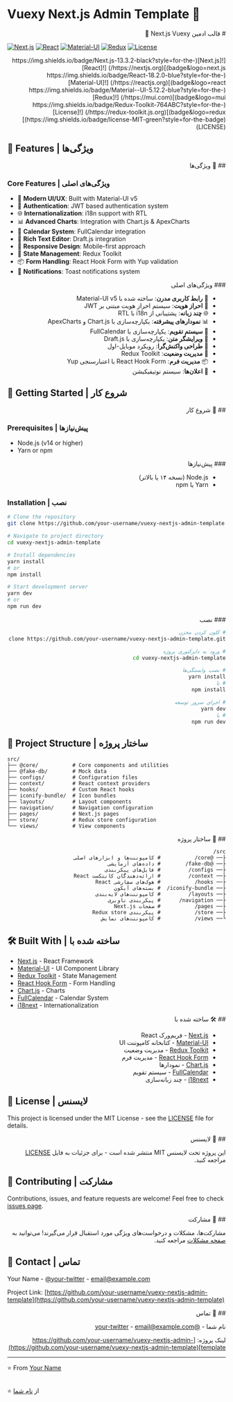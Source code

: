 # Vuexy Next.js Admin Template 🚀

<div dir="rtl">
# قالب ادمین Next.js Vuexy 🚀
</div>

[![Next.js](https://img.shields.io/badge/Next.js-13.3.2-black?style=for-the-badge&logo=next.js)](https://nextjs.org/)
[![React](https://img.shields.io/badge/React-18.2.0-blue?style=for-the-badge&logo=react)](https://reactjs.org/)
[![Material-UI](https://img.shields.io/badge/Material--UI-5.12.2-blue?style=for-the-badge&logo=mui)](https://mui.com/)
[![Redux](https://img.shields.io/badge/Redux-Toolkit-764ABC?style=for-the-badge&logo=redux)](https://redux-toolkit.js.org/)
[![License](https://img.shields.io/badge/license-MIT-green?style=for-the-badge)](LICENSE)

<div dir="rtl">
[![Next.js](https://img.shields.io/badge/Next.js-13.3.2-black?style=for-the-badge&logo=next.js)](https://nextjs.org/)
[![React](https://img.shields.io/badge/React-18.2.0-blue?style=for-the-badge&logo=react)](https://reactjs.org/)
[![Material-UI](https://img.shields.io/badge/Material--UI-5.12.2-blue?style=for-the-badge&logo=mui)](https://mui.com/)
[![Redux](https://img.shields.io/badge/Redux-Toolkit-764ABC?style=for-the-badge&logo=redux)](https://redux-toolkit.js.org/)
[![License](https://img.shields.io/badge/license-MIT-green?style=for-the-badge)](LICENSE)
</div>

## 🌟 Features | ویژگی‌ها

<div dir="rtl">
## 🌟 ویژگی‌ها
</div>

### Core Features | ویژگی‌های اصلی

- 🎨 **Modern UI/UX**: Built with Material-UI v5
- 🔐 **Authentication**: JWT based authentication system
- 🌐 **Internationalization**: i18n support with RTL
- 📊 **Advanced Charts**: Integration with Chart.js & ApexCharts
- 📅 **Calendar System**: FullCalendar integration
- 📝 **Rich Text Editor**: Draft.js integration
- 📱 **Responsive Design**: Mobile-first approach
- 🔄 **State Management**: Redux Toolkit
- 📦 **Form Handling**: React Hook Form with Yup validation
- 🔔 **Notifications**: Toast notifications system

<div dir="rtl">
### ویژگی‌های اصلی

- 🎨 **رابط کاربری مدرن**: ساخته شده با Material-UI v5
- 🔐 **احراز هویت**: سیستم احراز هویت مبتنی بر JWT
- 🌐 **چند زبانه**: پشتیبانی از i18n با RTL
- 📊 **نمودارهای پیشرفته**: یکپارچه‌سازی با Chart.js و ApexCharts
- 📅 **سیستم تقویم**: یکپارچه‌سازی با FullCalendar
- 📝 **ویرایشگر متن**: یکپارچه‌سازی با Draft.js
- 📱 **طراحی واکنش‌گرا**: رویکرد موبایل-اول
- 🔄 **مدیریت وضعیت**: Redux Toolkit
- 📦 **مدیریت فرم**: React Hook Form با اعتبارسنجی Yup
- 🔔 **اعلان‌ها**: سیستم نوتیفیکیشن
</div>

## 🚀 Getting Started | شروع کار

<div dir="rtl">
## 🚀 شروع کار
</div>

### Prerequisites | پیش‌نیازها

- Node.js (v14 or higher)
- Yarn or npm

<div dir="rtl">
### پیش‌نیازها

- Node.js (نسخه ۱۴ یا بالاتر)
- Yarn یا npm
</div>

### Installation | نصب

```bash
# Clone the repository
git clone https://github.com/your-username/vuexy-nextjs-admin-template.git

# Navigate to project directory
cd vuexy-nextjs-admin-template

# Install dependencies
yarn install
# or
npm install

# Start development server
yarn dev
# or
npm run dev
```

<div dir="rtl">
### نصب

```bash
# کلون کردن مخزن
git clone https://github.com/your-username/vuexy-nextjs-admin-template.git

# ورود به دایرکتوری پروژه
cd vuexy-nextjs-admin-template

# نصب وابستگی‌ها
yarn install
# یا
npm install

# اجرای سرور توسعه
yarn dev
# یا
npm run dev
```

</div>

## 📁 Project Structure | ساختار پروژه

```
src/
├── @core/           # Core components and utilities
├── @fake-db/        # Mock data
├── configs/         # Configuration files
├── context/         # React context providers
├── hooks/           # Custom React hooks
├── iconify-bundle/  # Icon bundles
├── layouts/         # Layout components
├── navigation/      # Navigation configuration
├── pages/           # Next.js pages
├── store/           # Redux store configuration
└── views/           # View components
```

<div dir="rtl">
## 📁 ساختار پروژه

```
src/
├── @core/           # کامپوننت‌ها و ابزارهای اصلی
├── @fake-db/        # داده‌های آزمایشی
├── configs/         # فایل‌های پیکربندی
├── context/         # ارائه‌دهندگان کانتکست React
├── hooks/           # هوک‌های سفارشی React
├── iconify-bundle/  # بسته‌های آیکون
├── layouts/         # کامپوننت‌های لایه‌بندی
├── navigation/      # پیکربندی ناوبری
├── pages/           # صفحات Next.js
├── store/           # پیکربندی Redux store
└── views/           # کامپوننت‌های نمایش
```

</div>

## 🛠️ Built With | ساخته شده با

- [Next.js](https://nextjs.org/) - React Framework
- [Material-UI](https://mui.com/) - UI Component Library
- [Redux Toolkit](https://redux-toolkit.js.org/) - State Management
- [React Hook Form](https://react-hook-form.com/) - Form Handling
- [Chart.js](https://www.chartjs.org/) - Charts
- [FullCalendar](https://fullcalendar.io/) - Calendar System
- [i18next](https://www.i18next.com/) - Internationalization

<div dir="rtl">
## 🛠️ ساخته شده با

- [Next.js](https://nextjs.org/) - فریم‌ورک React
- [Material-UI](https://mui.com/) - کتابخانه کامپوننت UI
- [Redux Toolkit](https://redux-toolkit.js.org/) - مدیریت وضعیت
- [React Hook Form](https://react-hook-form.com/) - مدیریت فرم
- [Chart.js](https://www.chartjs.org/) - نمودارها
- [FullCalendar](https://fullcalendar.io/) - سیستم تقویم
- [i18next](https://www.i18next.com/) - چند زبانه‌سازی
</div>

## 📝 License | لایسنس

This project is licensed under the MIT License - see the [LICENSE](LICENSE) file for details.

<div dir="rtl">
## 📝 لایسنس

این پروژه تحت لایسنس MIT منتشر شده است - برای جزئیات به فایل [LICENSE](LICENSE) مراجعه کنید.

</div>

## 🤝 Contributing | مشارکت

Contributions, issues, and feature requests are welcome! Feel free to check [issues page](https://github.com/your-username/vuexy-nextjs-admin-template/issues).

<div dir="rtl">
## 🤝 مشارکت

مشارکت‌ها، مشکلات و درخواست‌های ویژگی مورد استقبال قرار می‌گیرند! می‌توانید به [صفحه مشکلات](https://github.com/your-username/vuexy-nextjs-admin-template/issues) مراجعه کنید.

</div>

## 📧 Contact | تماس

Your Name - [@your-twitter](https://twitter.com/your-twitter) - email@example.com

Project Link: [https://github.com/your-username/vuexy-nextjs-admin-template](https://github.com/your-username/vuexy-nextjs-admin-template)

<div dir="rtl">
## 📧 تماس

نام شما - [@your-twitter](https://twitter.com/your-twitter) - email@example.com

لینک پروژه: [https://github.com/your-username/vuexy-nextjs-admin-template](https://github.com/your-username/vuexy-nextjs-admin-template)

</div>

---

⭐️ From [Your Name](https://github.com/your-username)

## <div dir="rtl">

⭐️ از [نام شما](https://github.com/your-username)

</div>
